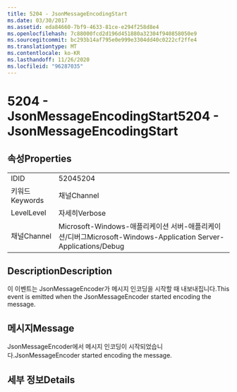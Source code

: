```yaml
---
title: 5204 - JsonMessageEncodingStart
ms.date: 03/30/2017
ms.assetid: eda84660-7bf9-4633-81ce-e294f258d8e4
ms.openlocfilehash: 7c88000fcd2d196d451880a32304f940858050e9
ms.sourcegitcommit: bc293b14af795e0e999e3304dd40c0222cf2ffe4
ms.translationtype: MT
ms.contentlocale: ko-KR
ms.lasthandoff: 11/26/2020
ms.locfileid: "96287035"
---
```

# <a name="5204---jsonmessageencodingstart"></a><span data-ttu-id="03c1f-102">5204 - JsonMessageEncodingStart</span><span class="sxs-lookup"><span data-stu-id="03c1f-102">5204 - JsonMessageEncodingStart</span></span>

## <a name="properties"></a><span data-ttu-id="03c1f-103">속성</span><span class="sxs-lookup"><span data-stu-id="03c1f-103">Properties</span></span>  
  
|||  
|-|-|  
|<span data-ttu-id="03c1f-104">ID</span><span class="sxs-lookup"><span data-stu-id="03c1f-104">ID</span></span>|<span data-ttu-id="03c1f-105">5204</span><span class="sxs-lookup"><span data-stu-id="03c1f-105">5204</span></span>|  
|<span data-ttu-id="03c1f-106">키워드</span><span class="sxs-lookup"><span data-stu-id="03c1f-106">Keywords</span></span>|<span data-ttu-id="03c1f-107">채널</span><span class="sxs-lookup"><span data-stu-id="03c1f-107">Channel</span></span>|  
|<span data-ttu-id="03c1f-108">Level</span><span class="sxs-lookup"><span data-stu-id="03c1f-108">Level</span></span>|<span data-ttu-id="03c1f-109">자세히</span><span class="sxs-lookup"><span data-stu-id="03c1f-109">Verbose</span></span>|  
|<span data-ttu-id="03c1f-110">채널</span><span class="sxs-lookup"><span data-stu-id="03c1f-110">Channel</span></span>|<span data-ttu-id="03c1f-111">Microsoft-Windows-애플리케이션 서버-애플리케이션/디버그</span><span class="sxs-lookup"><span data-stu-id="03c1f-111">Microsoft-Windows-Application Server-Applications/Debug</span></span>|  
  
## <a name="description"></a><span data-ttu-id="03c1f-112">Description</span><span class="sxs-lookup"><span data-stu-id="03c1f-112">Description</span></span>  

 <span data-ttu-id="03c1f-113">이 이벤트는 JsonMessageEncoder가 메시지 인코딩을 시작할 때 내보내집니다.</span><span class="sxs-lookup"><span data-stu-id="03c1f-113">This event is emitted when the JsonMessageEncoder started encoding the message.</span></span>  
  
## <a name="message"></a><span data-ttu-id="03c1f-114">메시지</span><span class="sxs-lookup"><span data-stu-id="03c1f-114">Message</span></span>  

 <span data-ttu-id="03c1f-115">JsonMessageEncoder에서 메시지 인코딩이 시작되었습니다.</span><span class="sxs-lookup"><span data-stu-id="03c1f-115">JsonMessageEncoder started encoding the message.</span></span>  
  
## <a name="details"></a><span data-ttu-id="03c1f-116">세부 정보</span><span class="sxs-lookup"><span data-stu-id="03c1f-116">Details</span></span>
